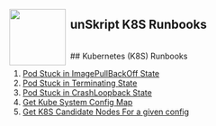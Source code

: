[<img align="left" src="https://unskript.com/assets/favicon.png" width="100" height="100" style="padding-right: 5px">](https://unskript.com/assets/favicon.png) 
<h2>unSkript K8S Runbooks</h2>

<br>
## Kubernetes (K8S) Runbooks

1. [Pod Stuck in ImagePullBackOff State](./K8S_Pod_Stuck_In_ImagePullBackOff_State.ipynb)
2. [Pod Stuck in Terminating State](./K8S_Pod_Stuck_In_Terminating_State.ipynb)
3. [Pod Stuck in CrashLoopback State](./K8S_Pod_Stuck_In_CrashLoopBack_State.ipynb)
4. [Get Kube System Config Map](./Get-Kube-System-Config-Map.ipynb)
5. [Get K8S Candidate Nodes For a given config](./K8S-Get-Candidate-Nodes-Given-Config.ipynb)